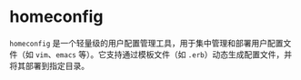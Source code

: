 # homeconfig

`homeconfig` 是一个轻量级的用户配置管理工具，用于集中管理和部署用户配置文件（如 `vim`、`emacs` 等）。它支持通过模板文件（如 `.erb`）动态生成配置文件，并将其部署到指定目录。
